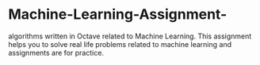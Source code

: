 # Machine-Learning-Assignment-
algorithms written in Octave related to Machine Learning. 
This assignment helps you to solve real life problems related to machine learning and assignments are for practice.
